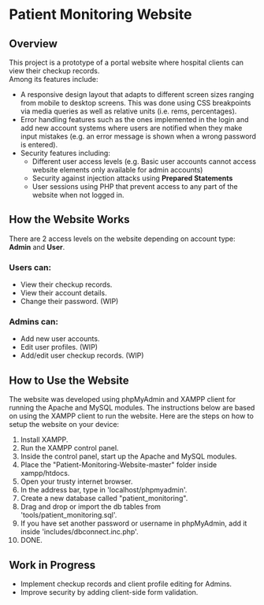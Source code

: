 # Patient Monitoring Website
## Overview
This project is a prototype of a portal website where hospital clients can view their checkup records. 
<br>Among its features include:<br>
* A responsive design layout that adapts to different screen sizes ranging from mobile to desktop screens. This was done using CSS breakpoints via media queries as well as relative units (i.e. rems, percentages).
* Error handling features such as the ones implemented in the login and add new account systems where users are notified when they make input mistakes (e.g. an error message is shown when a wrong password is entered).
* Security features including: 
  * Different user access levels (e.g. Basic user accounts cannot access website elements only available for admin accounts)
  * Security against injection attacks using __Prepared Statements__
  * User sessions using PHP that prevent access to any part of the website when not logged in.
## How the Website Works
There are 2 access levels on the website depending on account type: __Admin__ and __User__.
### Users can:
  - View their checkup records.
  - View their account details.
  - Change their password. (WIP)<br>
### Admins can:
  - Add new user accounts.
  - Edit user profiles. (WIP)
  - Add/edit user checkup records. (WIP) 
  ## How to Use the Website
  The website was developed using phpMyAdmin and XAMPP client for running the Apache and MySQL modules. The instructions below are based on using the XAMPP client to run the website.
  Here are the steps on how to setup the website on your device:
  1. Install XAMPP.
  2. Run the XAMPP control panel. 
  3. Inside the control panel, start up the Apache and MySQL modules.
  4. Place the "Patient-Monitoring-Website-master" folder inside xampp/htdocs.
  5. Open your trusty internet browser.
  6. In the address bar, type in 'localhost/phpmyadmin'.
  7. Create a new database called "patient_monitoring".
  8. Drag and drop or import the db tables from 'tools/patient_monitoring.sql'.
  9. If you have set another password or username in phpMyAdmin, add it inside 'includes/dbconnect.inc.php'. 
  10. DONE.
## Work in Progress
- Implement checkup records and client profile editing for Admins.
- Improve security by adding client-side form validation.
